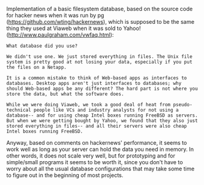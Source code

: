 Implementation of a basic filesystem database, based on the source code for hacker news when it was run by pg (https://github.com/wting/hackernews), which is supposed to be the same thing they used at Viaweb when it was sold to Yahoo! (http://www.paulgraham.com/vwfaq.html):

```
What database did you use?

We didn't use one. We just stored everything in files. The Unix file system is pretty good at not losing your data, especially if you put the files on a Netapp.

It is a common mistake to think of Web-based apps as interfaces to databases. Desktop apps aren't just interfaces to databases; why should Web-based apps be any different? The hard part is not where you store the data, but what the software does.

While we were doing Viaweb, we took a good deal of heat from pseudo-technical people like VCs and industry analysts for not using a database-- and for using cheap Intel boxes running FreeBSD as servers. But when we were getting bought by Yahoo, we found that they also just stored everything in files-- and all their servers were also cheap Intel boxes running FreeBSD.
```

Anyway, based on comments on hackernews' performance, it seems to work well as long as your server can hold the data you need in memory. In other words, it does not scale very well, but for prototyping and for simple/small programs it seems to be worth it, since you don't have to worry about all the usual database configurations that may take some time to figure out in the beginning of most projects.
